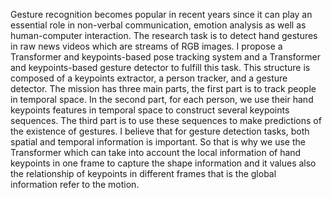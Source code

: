 Gesture recognition becomes popular in recent years since it can play an essential role in non-verbal communication, emotion analysis as well as human-computer interaction. The research task is to detect hand gestures in raw news videos which are streams of RGB images. I propose a Transformer and keypoints-based pose tracking system and a Transformer and keypoints-based gesture detector to fulfill this task. This structure is composed of a keypoints extractor, a person tracker, and a gesture detector. The mission has three main parts, the first part is to track people in temporal space. In the second part, for each person, we use their hand keypoints features in temporal space to construct several keypoints sequences. The third part is to use these sequences to make predictions of the existence of gestures. I believe that for gesture detection tasks, both spatial and temporal information is important. So that is why we use the Transformer which can take into account the local information of hand keypoints in one frame to capture the shape information and it values also the relationship of keypoints in different frames that is the global information refer to the motion.
